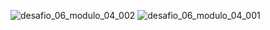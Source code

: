 ![desafio_06_modulo_04_002](https://github.com/user-attachments/assets/bfed1824-8cd0-4301-ab52-0e2f38077058)
![desafio_06_modulo_04_001](https://github.com/user-attachments/assets/53d0e7ac-2fbc-4172-b000-4539ed747464)
